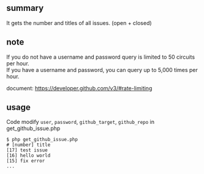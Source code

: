 ## summary
It gets the number and titles of all issues. (open + closed)

## note
If you do not have a username and password query is limited to 50 circuits per hour.   
If you have a username and password, you can query up to 5,000 times per hour.  

document: https://developer.github.com/v3/#rate-limiting

## usage
Code modify `user`, `password`, `github_target`, `github_repo` in get_github_issue.php

    $ php get_github_issue.php
    # [number] title
	[17] test issue
	[16] hello world
	[15] fix error
	...
